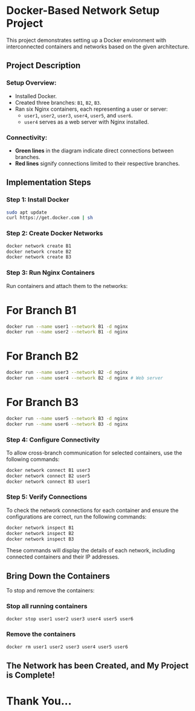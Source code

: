 # Docker-Based Network Setup Project

This project demonstrates setting up a Docker environment with interconnected containers and networks based on the given architecture.

## Project Description

### Setup Overview:
- Installed Docker.
- Created three branches: `B1`, `B2`, `B3`.
- Ran six Nginx containers, each representing a user or server:
  - `user1`, `user2`, `user3`, `user4`, `user5`, and `user6`.
  - `user4` serves as a web server with Nginx installed.

### Connectivity:
- **Green lines** in the diagram indicate direct connections between branches.
- **Red lines** signify connections limited to their respective branches.

## Implementation Steps

### Step 1: Install Docker
```bash
sudo apt update
curl https://get.docker.com | sh
```
### Step 2: Create Docker Networks
```bash
docker network create B1
docker network create B2
docker network create B3
```
### Step 3: Run Nginx Containers
Run containers and attach them to the networks:

# For Branch B1
```bash
docker run --name user1 --network B1 -d nginx
docker run --name user2 --network B1 -d nginx
```
# For Branch B2
```bash
docker run --name user3 --network B2 -d nginx
docker run --name user4 --network B2 -d nginx # Web server
```
# For Branch B3
```bash
docker run --name user5 --network B3 -d nginx
docker run --name user6 --network B3 -d nginx
```
### Step 4: Configure Connectivity
To allow cross-branch communication for selected containers, use the following commands:

```bash
docker network connect B1 user3
docker network connect B2 user5
docker network connect B3 user1
```
### Step 5: Verify Connections
To check the network connections for each container and ensure the configurations are correct, run the following commands:

```bash
docker network inspect B1
docker network inspect B2
docker network inspect B3
```
These commands will display the details of each network, including connected containers and their IP addresses.
## Bring Down the Containers
To stop and remove the containers:
### Stop all running containers
```bash
docker stop user1 user2 user3 user4 user5 user6
```
### Remove the containers
```bash
docker rm user1 user2 user3 user4 user5 user6
```
## The Network has been Created, and My Project is Complete!
# Thank You...
